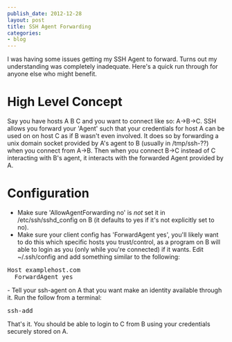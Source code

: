 ```yaml
---
publish_date: 2012-12-28
layout: post
title: SSH Agent Forwarding
categories:
- blog
---
```


I was having some issues getting my SSH Agent to forward. Turns out my understanding was completely inadequate. Here's a quick run through for anyone else who might benefit.

# High Level Concept

Say you have hosts A B C and you want to connect like so: A->B->C. SSH allows you forward your 'Agent' such that your credentials for host A can be used on on host C as if B wasn't even involved. It does so by forwarding a unix domain socket provided by A's agent to B (usually in /tmp/ssh-??) when you connect from A->B. Then when you connect B->C instead of C interacting with B's agent, it interacts with the forwarded Agent provided by A. 

# Configuration

   - Make sure 'AllowAgentForwarding no' is *not* set it in /etc/ssh/sshd_config on B (it defaults to yes if it's not explicitly set to no).
   - Make sure your client config has 'ForwardAgent yes', you'll likely want to do this which specific hosts you trust/control, as a program on B will able to login as you (only while you're connected) if it wants. Edit ~/.ssh/config and add something similar to the following:
<pre>
Host examplehost.com
  ForwardAgent yes
</pre>
<p></p>
   - Tell your ssh-agent on A that you want make an identity available through it. Run the follow from a terminal:
<pre>
ssh-add
</pre>
<p></p>
That's it. You should be able to login to C from B using your credentials securely stored on A. 


